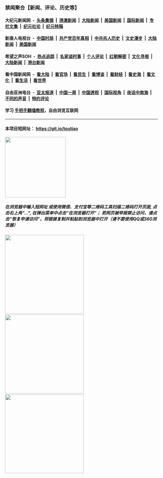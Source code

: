 ### 禁闻聚合【新闻、评论、历史等】

#### 大纪元新闻网 &nbsp;-&nbsp; [头条集锦](indexes/E头条集锦.md?t=02281132) &nbsp;|&nbsp; [港澳新闻](indexes/E港澳新闻.md?t=02281132)  &nbsp;|&nbsp; [大陆新闻](indexes/E大陆新闻.md?t=02281132) &nbsp;|&nbsp; [美国新闻](indexes/E美国新闻.md?t=02281132) &nbsp;|&nbsp; [国际新闻](indexes/E国际新闻.md?t=02281132) &nbsp;|&nbsp; [专栏文集](indexes/E专栏文集.md?t=02281132) &nbsp;|&nbsp; [纪元社论](indexes/E纪元社论.md?t=02281132) &nbsp;|&nbsp; [纪元特稿](indexes/E纪元特稿.md?t=02281132) 

#### 新唐人电视台 &nbsp;-&nbsp; [中国时局](indexes/N中国时局.md?t=02281132) &nbsp;|&nbsp; [共产党百年真相](indexes/N共产党百年真相.md?t=02281132) &nbsp;|&nbsp; [中共杀人历史](indexes/N中共杀人历史.md?t=02281132) &nbsp;|&nbsp; [文史漫步](indexes/N文史漫步.md?t=02281132) &nbsp;|&nbsp; [大陆新闻](indexes/N大陆新闻.md?t=02281132) &nbsp;|&nbsp; [美国新闻](indexes/N美国新闻.md?t=02281132)

#### 希望之声SOH &nbsp;-&nbsp; [热点追踪](indexes/H热点追踪.md?t=02281132) &nbsp;|&nbsp; [名家谈时事](indexes/H名家谈时事.md?t=02281132) &nbsp;|&nbsp; [个人评论](indexes/H个人评论.md?t=02281132)  &nbsp;|&nbsp; [红朝解密](indexes/H红朝解密.md?t=02281132) &nbsp;|&nbsp; [文化寻根](indexes/H文化寻根.md?t=02281132) &nbsp;|&nbsp; [大陆新闻](indexes/H大陆新闻.md?t=02281132) &nbsp;|&nbsp; [港台新闻](indexes/H港台新闻.md?t=02281132)

#### 看中国新闻网 &nbsp;-&nbsp; [看大陆](indexes/S看大陆.md?t=02281132) &nbsp;|&nbsp; [看官场](indexes/S看官场.md?t=02281132) &nbsp;|&nbsp; [看民生](indexes/S看民生.md?t=02281132)  &nbsp;|&nbsp; [看博谈](indexes/S看博谈.md?t=02281132) &nbsp;|&nbsp; [看财经](indexes/S看财经.md?t=02281132) &nbsp;|&nbsp; [看史海](indexes/S看史海.md?t=02281132) &nbsp;|&nbsp; [看文化](indexes/S看文化.md?t=02281132) &nbsp;|&nbsp; [看生活](indexes/S看生活.md?t=02281132) &nbsp;|&nbsp; [看世界](indexes/S看世界.md?t=02281132)

#### 自由亚洲电台 &nbsp;-&nbsp; [亚太报道](indexes/R亚太报道.md?t=02281132) &nbsp;|&nbsp; [中国一周](indexes/R中国一周.md?t=02281132) &nbsp;|&nbsp; [中国透视](indexes/R中国透视.md?t=02281132)  &nbsp;|&nbsp; [国际视角](indexes/R国际视角.md?t=02281132) &nbsp;|&nbsp; [夜话中南海](indexes/R夜话中南海.md?t=02281132) &nbsp;|&nbsp; [不同的声音](indexes/R不同的声音.md?t=02281132) &nbsp;|&nbsp; [特约评论](indexes/R特约评论.md?t=02281132)

#### 学习 [手把手翻墙教程](https://github.com/gfw-breaker/guides/wiki)，自由浏览互联网

----

#### 本项目短网址： https://git.io/toutiao
<img src="https://raw.githubusercontent.com/gfw-breaker/banned-news/master/scripts/img/qr.png" width="200px"/>  

##### 在浏览器中输入短网址 或使用微信、支付宝等二维码工具扫描二维码打开页面, 点击右上角"...", 在弹出菜单中点击“在浏览器打开”； 若网页被举报禁止访问，请点击“恢复申请访问”，将链接复制并粘贴到浏览器中打开（请不要使用QQ或360浏览器）

<img src="https://raw.githubusercontent.com/gfw-breaker/banned-news/master/scripts/img/1.png" width="260px"/> &nbsp; <img src="https://raw.githubusercontent.com/gfw-breaker/banned-news/master/scripts/img/2.png" width="260px"/> &nbsp; <img src="https://raw.githubusercontent.com/gfw-breaker/banned-news/master/scripts/img/3.png" width="260px"/>

